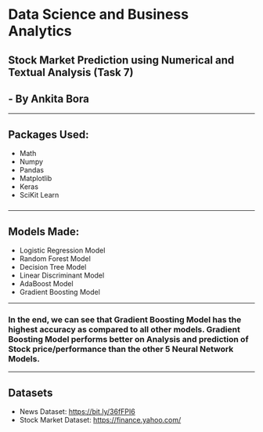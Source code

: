# Data Science and Business Analytics

## Stock Market Prediction using Numerical and Textual Analysis (Task 7) 
## - By Ankita Bora

<hr>

<h2>Packages Used: </h2>

- Math
- Numpy
- Pandas
- Matplotlib
- Keras
- SciKit Learn

<h3><hr></h3>

<h2>Models Made: </h2>

- Logistic Regression Model
- Random Forest Model
- Decision Tree Model
- Linear Discriminant Model
- AdaBoost Model
- Gradient Boosting Model

<hr>

<h3>In the end, we can see that Gradient Boosting Model has the highest accuracy as compared to all other models. Gradient Boosting Model performs better on Analysis and prediction of Stock price/performance than the other 5 Neural Network Models.</h3>

<hr>
<h2>Datasets</h2>

- News Dataset: https://bit.ly/36fFPI6
- Stock Market Dataset: https://finance.yahoo.com/
